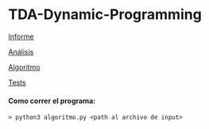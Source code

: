 # TDA-Dynamic-Programming

[Informe](https://github.com/JuaniFIUBA/TP2-TDA/blob/main/informe.pdf)

[Análisis](https://github.com/JuaniFIUBA/TP2-TDA/blob/main/analisis.ipynb)

[Algoritmo](https://github.com/JuaniFIUBA/TP2-TDA/blob/main/algoritmo.py)

[Tests](https://github.com/JuaniFIUBA/TP2-TDA/blob/main/tests.py)

#### Como correr el programa:

`> python3 algoritmo.py <path al archivo de input>`
